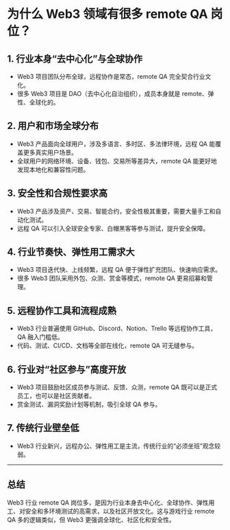 # 为什么 Web3 领域有很多 remote QA 岗位？

## 1. 行业本身“去中心化”与全球协作
- Web3 项目团队分布全球，远程协作是常态，remote QA 完全契合行业文化。
- 很多 Web3 项目是 DAO（去中心化自治组织），成员本身就是 remote、弹性、全球化的。

## 2. 用户和市场全球分布
- Web3 产品面向全球用户，涉及多语言、多时区、多法律环境，远程 QA 能覆盖更多真实用户场景。
- 全球用户的网络环境、设备、钱包、交易所等差异大，remote QA 能更好地发现本地化和兼容性问题。

## 3. 安全性和合规性要求高
- Web3 产品涉及资产、交易、智能合约，安全性极其重要，需要大量手工和自动化测试。
- 远程 QA 可以引入全球安全专家、白帽黑客等参与测试，提升安全保障。

## 4. 行业节奏快、弹性用工需求大
- Web3 项目迭代快、上线频繁，远程 QA 便于弹性扩充团队、快速响应需求。
- 很多 Web3 团队采用外包、众测、赏金等模式，remote QA 更易招募和管理。

## 5. 远程协作工具和流程成熟
- Web3 行业普遍使用 GitHub、Discord、Notion、Trello 等远程协作工具，QA 融入门槛低。
- 代码、测试、CI/CD、文档等全部在线化，remote QA 可无缝参与。

## 6. 行业对“社区参与”高度开放
- Web3 项目鼓励社区成员参与测试、反馈、众测，remote QA 既可以是正式员工，也可以是社区贡献者。
- 赏金测试、漏洞奖励计划等机制，吸引全球 QA 参与。

## 7. 传统行业壁垒低
- Web3 行业新兴，远程办公、弹性用工是主流，传统行业的“必须坐班”观念较弱。

---

## 总结
Web3 行业 remote QA 岗位多，是因为行业本身去中心化、全球协作、弹性用工、对安全和多环境测试的高需求，以及社区开放文化。这与游戏行业 remote QA 多的逻辑类似，但 Web3 更强调全球化、社区化和安全性。 